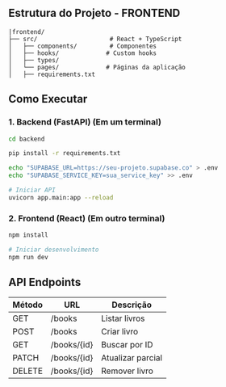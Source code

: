 ## Estrutura do Projeto - FRONTEND

```
|frontend/
├── src/                    # React + TypeScript
│   ├── components/         # Componentes 
│   ├── hooks/             # Custom hooks
│   ├── types/             
│   └── pages/             # Páginas da aplicação
│   ├── requirements.txt     

```

## Como Executar

### 1. Backend (FastAPI) (Em um terminal)

```bash
cd backend

pip install -r requirements.txt

echo "SUPABASE_URL=https://seu-projeto.supabase.co" > .env
echo "SUPABASE_SERVICE_KEY=sua_service_key" >> .env

# Iniciar API
uvicorn app.main:app --reload
```

### 2. Frontend (React) (Em outro terminal)

```bash
npm install

# Iniciar desenvolvimento
npm run dev
```

## API Endpoints

| Método | URL | Descrição |
|--------|-----|-----------|
| GET | /books | Listar livros |
| POST | /books | Criar livro |
| GET | /books/{id} | Buscar por ID |
| PATCH | /books/{id} | Atualizar parcial |
| DELETE | /books/{id} | Remover livro |

